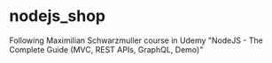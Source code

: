 # nodejs_shop

Following Maximilian Schwarzmuller course in Udemy  "NodeJS - The Complete Guide (MVC, REST APIs, GraphQL, Demo)"
